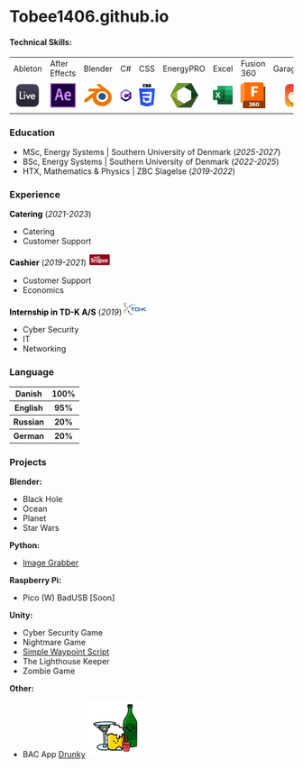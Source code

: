 <head>
  <link rel="icon" type="image/png" href="favicon.png?">
  <link href="/assets/css/style.css" type="text/css" rel="stylesheet">
</head>

# Tobee1406.github.io

#### Technical Skills: <!-- C#, EnergyPRO, Excel, Java, JSON, LeanHeat, MATLAB, Python, SQL, Unity -->
<div class="table_wrapper">
  <table style="table-layout: fixed ; width: 100%;">
    <tr>
      <td>Ableton</td>
      <td>After Effects</td>
      <td>Blender</td>
      <td>C#</td>
      <td>CSS</td>
      <td>EnergyPRO</td>
      <td>Excel</td>
      <td>Fusion 360</td>
      <td>GarageBand</td>
      <td>HTML</td>
      <td>iMovie</td>
      <td>Java</td>
      <td>JSON</td>
      <td>LaTeX</td>
      <td>LeanHeat</td>
      <td>Kali Linux</td>
      <td>Maple</td>
      <td>MATLAB</td>
      <td>Photoshop</td>
      <td>PowerPoint</td>
      <td>Premiere Pro</td>
      <td>Python</td>
      <td>SQL</td>
      <td>Word</td>
      <td>Unity</td>
    </tr>
    <tr>
      <td align="center"><img src="/assets/img/AbletonLogo.png" width=50 ></td>
      <td align="center"><img src="/assets/img/AfterEffectsLogo.png" width=50 ></td>
      <td align="center"><img src="/assets/img/BlenderLogo.png" width=50 ></td>
      <td align="center"><img src="/assets/img/CsharpLogo.png" width=50 ></td>
      <td align="center"><img src="/assets/img/CssLogo.png" width=50 ></td>
      <td align="center"><img src="/assets/img/EnergyproLogo.svg" width=50></td>
      <td align="center"><img src="/assets/img/ExcelLogo.png" width=50></td>
      <td align="center"><img src="/assets/img/Fusion360Logo.png" width=50></td>
      <td align="center"><img src="/assets/img/GaragebandLogo.png" width=50 ></td>
      <td align="center"><img src="/assets/img/HtmlLogo.png" width=50></td>
      <td align="center"><img src="/assets/img/ImovieLogo.png" width=50 ></td>
      <td align="center"><img src="/assets/img/JavaLogo.png" width=50></td>
      <td align="center"><img src="/assets/img/JsonLogo.png" width=50></td>
      <td align="center"><img src="/assets/img/LatexLogo.png" width=50></td>
      <td align="center"><img src="/assets/img/LeanheatLogo.png" width=50></td>
      <td align="center"><img src="/assets/img/KaliLinuxLogo.png" width=50></td>
      <td align="center"><img src="/assets/img/MapleLogo.png" width=50></td>
      <td align="center"><img src="/assets/img/MatlabLogo.png" width=50></td>
      <td align="center"><img src="/assets/img/PhotoshopLogo.png" width=50></td>
      <td align="center"><img src="/assets/img/PowerpointLogo.png" width=50></td>
      <td align="center"><img src="/assets/img/PremiereProLogo.png" width=50></td>
      <td align="center"><img src="/assets/img/PythonLogo.png" width=50></td>
      <td align="center"><img src="/assets/img/SQLLogo.png" width=50></td>
      <td align="center"><img src="/assets/img/WordLogo.png" width=50></td>
      <td align="center"><img src="/assets/img/UnityLogo.svg" width=50></td>
    </tr>
   </table>
</div>

### Education
- MSc, Energy Systems | Southern University of Denmark (_2025-2027_)
- BSc, Energy Systems | Southern University of Denmark (_2022-2025_)
- HTX, Mathematics & Physics | ZBC Slagelse (_2019-2022_)

### Experience
<div>
<b style="color:black;">Catering</b> (<I>2021-2023</i>)
</div>
  
- Catering
- Customer Support

<div>
<b style="color:black;">Cashier</b> (<I>2019-2021</i>)
  <img src="/assets/img/DaglibrugsenLogo.png" width=40>
</div>

- Customer Support
- Economics

<div>
  <b style="color:black;">Internship in TD-K A/S</b> (<I>2019</i>)
  <img src="/assets/img/TD-KLogo.png" width=40>
</div>

- Cyber Security
- IT
- Networking

### Language
<div>
  <table>
    <tr>
      <th>Danish</th>
      <th>100%</th>
    </tr>
    <tr>
      <th>English</th>
      <th>95%</th>
    </tr>
    <tr>
      <th>Russian</th>
      <th>20%</th>
    </tr>
    <tr>
      <th>German</th>
      <th>20%</th>
    </tr>
  </table>
</div>

### Projects
**Blender:**

- Black Hole
- Ocean
- Planet
- Star Wars

**Python:**
- [Image Grabber](https://github.com/Tobee1406/Python/tree/main/Codes/ImageGrabber#image-grabber)

**Raspberry Pi:**

- Pico (W) BadUSB [Soon]

**Unity:**

- Cyber Security Game
- Nightmare Game
- [Simple Waypoint Script](https://github.com/Tobee1406/Simple-Waypoint-Script.git)
- The Lighthouse Keeper
- Zombie Game

**Other:**

- BAC App [Drunky](https://github.com/Tobee1406/Drunky.git)
<a href="https://github.com/Tobee1406/Drunky.git"><img src="/assets/img/DrunkyAppLogo.png" width=100></a>
